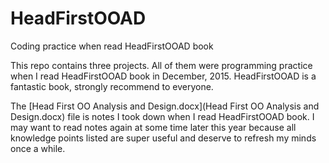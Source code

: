 # HeadFirstOOAD
Coding practice when read HeadFirstOOAD book

This repo contains three projects. All of them were programming practice when I read HeadFirstOOAD book in December, 2015.
HeadFirstOOAD is a fantastic book, strongly recommend to everyone. 

The [Head First OO Analysis and Design.docx](Head First OO Analysis and Design.docx) file is notes I took down when I read HeadFirstOOAD book. I may want to read notes again at some time later this year because all knowledge points listed are super useful and deserve to refresh my minds once a while.
